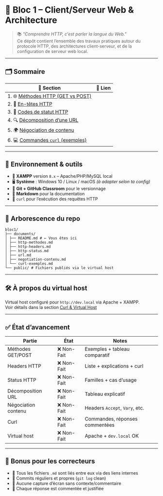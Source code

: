 # 🧠 Bloc 1 – Client/Serveur Web & Architecture

> 📚 *"Comprendre HTTP, c'est parler la langue du Web."*  
> Ce dépôt contient l’ensemble des travaux pratiques autour du protocole HTTP, des architectures client-serveur, et de la configuration de serveur web local.

---

## 🗂️ Sommaire

| 📄 Section | 🔗 Lien |
|-----------|--------|
| 1. 🌐 [Méthodes HTTP (GET vs POST)](http-methodes.md) |
| 2. 🧾 [En-têtes HTTP](http-headers.md) |
| 3. 🧩 [Codes de statut HTTP](http-status.md) |
| 4. 🔍 [Décomposition d’une URL](url.md) |
| 5. 🌍 [Négociation de contenu](negotiation-contenu.md) |
| 6. 💻 [Commandes `curl` (exemples)](curl-exemples.md) |

---

## 🔧 Environnement & outils

- 🧰 **XAMPP** version `8.x` – Apache/PHP/MySQL local
- 🖥️ **Système** : Windows 10 / Linux / macOS *(à adapter selon ta config)*
- 🔁 **Git + GitHub Classroom** pour le versionnage
- 🧵 **Markdown** pour la documentation
- 🧪 `curl` pour l’exécution des requêtes HTTP

---

## 📁 Arborescence du repo

```
bloc1/
├── documents/
│ ├── README.md # ← Vous êtes ici
│ ├── http-methodes.md
│ ├── http-headers.md
│ ├── http-status.md
│ ├── url.md
│ ├── negotiation-contenu.md
│ └── curl-exemples.md
└── public/ # Fichiers publiés via le virtual host
```

---

## 🛠️ À propos du virtual host

Virtual host configuré pour `http://dev.local` via Apache + XAMPP.  
Voir détails dans la section [Curl & Virtual Host](curl-exemples.md#🧪-tests-curl-avec-devlocal)


---

## ✅ État d’avancement

| Partie | État | Notes |
|--------|------|-------|
| Méthodes GET/POST | ❌ Non-Fait | Exemples + tableau comparatif |
| Headers HTTP | ❌ Non-Fait | Liste + explications + curl |
| Status HTTP | ❌ Non-Fait | Familles + cas d’usage |
| Décomposition URL | ❌ Non-Fait | Tableau explicatif |
| Négociation contenu | ❌ Non-Fait | Headers `Accept`, `Vary`, etc. |
| Curl | ❌ Non-Fait | Commandes, réponses commentées |
| Virtual host | ❌ Non-Fait | Apache + `dev.local` OK |

---

## 🧠 Bonus pour les correcteurs

- 📎 Tous les fichiers `.md` sont liés entre eux via des liens internes
- 🧼 Commits réguliers et propres (`git log` clean)
- 🛑 Aucune capture d’écran sans contexte/commentaire
- 💬 Chaque réponse est commentée et justifiée

